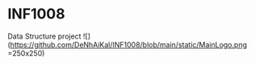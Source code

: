 # INF1008
Data Structure project
![](https://github.com/DeNhAiKal/INF1008/blob/main/static/MainLogo.png =250x250)
